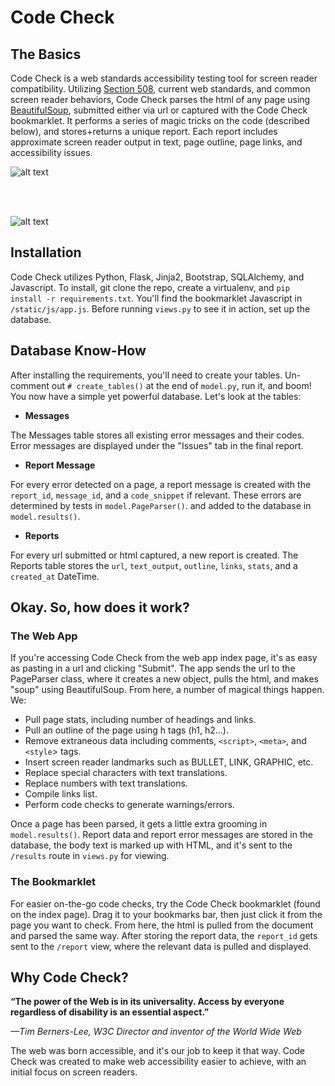 
# Code Check

## The Basics
Code Check is a web standards accessibility testing tool for screen reader compatibility. Utilizing [Section 508](http://http://www.section508.gov/), current web standards, and common screen reader behaviors, Code Check parses the html of any page using [BeautifulSoup](http://www.crummy.com/software/BeautifulSoup/), submitted either via url or captured with the Code Check bookmarklet. It performs a series of magic tricks on the code (described below), and stores+returns a unique report. Each report includes approximate screen reader output in text, page outline, page links, and accessibility issues.

![alt text](https://raw.githubusercontent.com/abbyoung/Project/master/static/img/codecheck_home.png "Code Check: Enter a url.")

<br />
<br />

![alt text](https://raw.githubusercontent.com/abbyoung/Project/master/static/img/codecheck_report.png "Code Check: Report At-A-Glance")

## Installation
Code Check utilizes Python, Flask, Jinja2, Bootstrap, SQLAlchemy, and Javascript. To install, git clone the repo, create a virtualenv, and `pip install -r requirements.txt`. You'll find the bookmarklet Javascript in `/static/js/app.js`. Before running `views.py` to see it in action, set up the database.


## Database Know-How
After installing the requirements, you'll need to create your tables. Un-comment out `# create_tables()` at the end of `model.py`, run it, and boom! You now have a simple yet powerful database. Let's look at the tables:


* **Messages**

The Messages table stores all existing error messages and their codes. Error messages are displayed under the "Issues" tab in the final report. 

* **Report Message**

For every error detected on a page, a report message is created with the `report_id`, `message_id`, and a `code_snippet` if relevant. These errors are determined by tests in `model.PageParser()`. and added to the database in `model.results()`.

* **Reports**

For every url submitted or html captured, a new report is created. The Reports table stores the `url`, `text_output`, `outline`, `links`, `stats`, and a `created_at` DateTime.


## Okay. So, how does it work?
### The Web App
If you're accessing Code Check from the web app index page, it's as easy as pasting in a url and clicking "Submit". The app sends the url to the PageParser class, where it creates a new object, pulls the html, and makes "soup" using BeautifulSoup. From here, a number of magical things happen. We:


* Pull page stats, including number of headings and links.
* Pull an outline of the page using h tags (h1, h2...).
* Remove extraneous data including comments, `<script>`, `<meta>`, and `<style`> tags.
* Insert screen reader landmarks such as BULLET, LINK, GRAPHIC, etc.
* Replace special characters with text translations.
* Replace numbers with text translations.
* Compile links list.
* Perform code checks to generate warnings/errors.

Once a page has been parsed, it gets a little extra grooming in `model.results()`. Report data and report error messages are stored in the database, the body text is marked up with HTML, and it's sent to the `/results` route in `views.py` for viewing.

### The Bookmarklet
For easier on-the-go code checks, try the Code Check bookmarklet (found on the index page). Drag it to your bookmarks bar, then just click it from the page you want to check. From here, the html is pulled from the document and parsed the same way. After storing the report data, the `report_id` gets sent to the `/report` view, where the relevant data is pulled and displayed.

## Why Code Check?
**“The power of the Web is in its universality.
Access by everyone regardless of disability is an essential aspect.”**

*&mdash;Tim Berners-Lee, W3C Director and inventor of the World Wide Web*

The web was born accessible, and it's our job to keep it that way. Code Check was created to make web accessibility easier to achieve, with an initial focus on screen readers.


